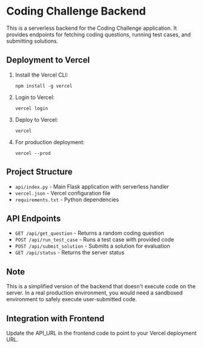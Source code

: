 # Coding Challenge Backend

This is a serverless backend for the Coding Challenge application. It provides endpoints for fetching coding questions, running test cases, and submitting solutions.

## Deployment to Vercel

1. Install the Vercel CLI:

   ```
   npm install -g vercel
   ```

2. Login to Vercel:

   ```
   vercel login
   ```

3. Deploy to Vercel:

   ```
   vercel
   ```

4. For production deployment:
   ```
   vercel --prod
   ```

## Project Structure

- `api/index.py` - Main Flask application with serverless handler
- `vercel.json` - Vercel configuration file
- `requirements.txt` - Python dependencies

## API Endpoints

- `GET /api/get_question` - Returns a random coding question
- `POST /api/run_test_case` - Runs a test case with provided code
- `POST /api/submit_solution` - Submits a solution for evaluation
- `GET /api/status` - Returns the server status

## Note

This is a simplified version of the backend that doesn't execute code on the server. In a real production environment, you would need a sandboxed environment to safely execute user-submitted code.

## Integration with Frontend

Update the API_URL in the frontend code to point to your Vercel deployment URL.
